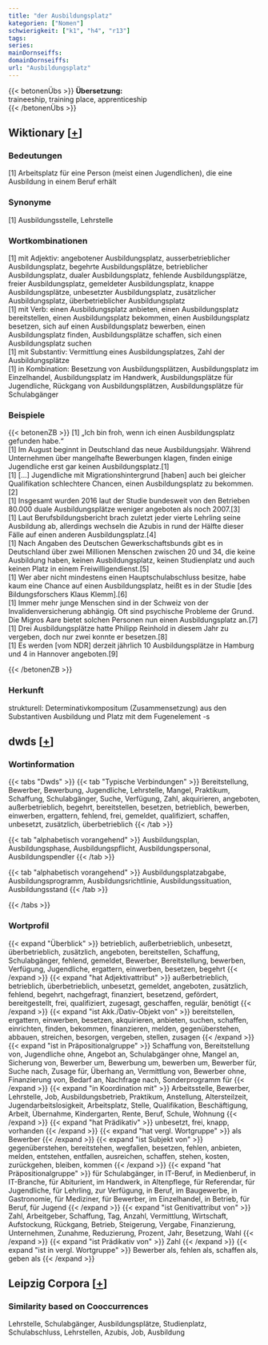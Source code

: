 ```yaml
---
title: "der Ausbildungsplatz"
kategorien: ["Nomen"]
schwierigkeit: ["k1", "h4", "r13"]
tags:
series:
mainDornseiffs:
domainDornseiffs:
url: "Ausbildungsplatz"
---
```


{{< betonenÜbs >}}
**Übersetzung:**  
traineeship, training place, apprenticeship  
{{< /betonenÜbs >}}

## Wiktionary [[+](https://de.wiktionary.org/wiki/Ausbildungsplatz)]

### Bedeutungen
[1] Arbeitsplatz für eine Person (meist einen Jugendlichen), die eine Ausbildung in einem Beruf erhält  

### Synonyme
[1] Ausbildungsstelle, Lehrstelle  

### Wortkombinationen
[1] mit Adjektiv: angebotener Ausbildungsplatz, ausserbetrieblicher Ausbildungsplatz, begehrte Ausbildungsplätze, betrieblicher Ausbildungsplatz, dualer Ausbildungsplatz, fehlende Ausbildungsplätze, freier Ausbildungsplatz, gemeldeter Ausbildungsplatz, knappe Ausbildungsplätze, unbesetzter Ausbildungsplatz, zusätzlicher Ausbildungsplatz, überbetrieblicher Ausbildungsplatz  
[1] mit Verb: einen Ausbildungsplatz anbieten, einen Ausbildungsplatz bereitstellen, einen Ausbildungsplatz bekommen, einen Ausbildungsplatz besetzen, sich auf einen Ausbildungsplatz bewerben, einen Ausbildungsplatz finden, Ausbildungsplätze schaffen, sich einen Ausbildungsplatz suchen  
[1] mit Substantiv: Vermittlung eines Ausbildungsplatzes, Zahl der Ausbildungsplätze  
[1] in Kombination: Besetzung von Ausbildungsplätzen, Ausbildungsplatz im Einzelhandel, Ausbildungsplatz im Handwerk, Ausbildungsplätze für Jugendliche, Rückgang von Ausbildungsplätzen, Ausbildungsplätze für Schulabgänger  

### Beispiele
{{< betonenZB >}}
[1] „Ich bin froh, wenn ich einen Ausbildungsplatz gefunden habe.“  
[1] Im August beginnt in Deutschland das neue Ausbildungsjahr. Während Unternehmen über mangelhafte Bewerbungen klagen, finden einige Jugendliche erst gar keinen Ausbildungsplatz.[1]  
[1] […] Jugendliche mit Migrationshintergrund [haben] auch bei gleicher Qualifikation schlechtere Chancen, einen Ausbildungsplatz zu bekommen.[2]  
[1] Insgesamt wurden 2016 laut der Studie bundesweit von den Betrieben 80.000 duale Ausbildungsplätze weniger angeboten als noch 2007.[3]  
[1] Laut Berufsbildungsbericht brach zuletzt jeder vierte Lehrling seine Ausbildung ab, allerdings wechseln die Azubis in rund der Hälfte dieser Fälle auf einen anderen Ausbildungsplatz.[4]  
[1] Nach Angaben des Deutschen Gewerkschaftsbunds gibt es in Deutschland über zwei Millionen Menschen zwischen 20 und 34, die keine Ausbildung haben, keinen Ausbildungsplatz, keinen Studienplatz und auch keinen Platz in einem Freiwilligendienst.[5]  
[1] Wer aber nicht mindestens einen Hauptschulabschluss besitze, habe kaum eine Chance auf einen Ausbildungsplatz, heißt es in der Studie [des Bildungsforschers Klaus Klemm].[6]  
[1] Immer mehr junge Menschen sind in der Schweiz von der Invalidenversicherung abhängig. Oft sind psychische Probleme der Grund. Die Migros Aare bietet solchen Personen nun einen Ausbildungsplatz an.[7]  
[1] Drei Ausbildungsplätze hatte Philipp Reinhold in diesem Jahr zu vergeben, doch nur zwei konnte er besetzen.[8]  
[1] Es werden [vom NDR] derzeit jährlich 10 Ausbildungsplätze in Hamburg und 4 in Hannover angeboten.[9]  

{{< /betonenZB >}}
### Herkunft
strukturell: Determinativkompositum (Zusammensetzung) aus den Substantiven Ausbildung und Platz mit dem Fugenelement -s  



## dwds [[+](https://www.dwds.de/wb/Ausbildungsplatz)]

### Wortinformation
{{< tabs "Dwds" >}}
{{< tab "Typische Verbindungen" >}}
Bereitstellung, Bewerber, Bewerbung, Jugendliche, Lehrstelle, Mangel, Praktikum, Schaffung, Schulabgänger, Suche, Verfügung, Zahl, akquirieren, angeboten, außerbetrieblich, begehrt, bereitstellen, besetzen, betrieblich, bewerben, einwerben, ergattern, fehlend, frei, gemeldet, qualifiziert, schaffen, unbesetzt, zusätzlich, überbetrieblich
{{< /tab >}}

{{< tab "alphabetisch vorangehend" >}}
Ausbildungsplan, Ausbildungsphase, Ausbildungspflicht, Ausbildungspersonal, Ausbildungspendler
{{< /tab >}}

{{< tab "alphabetisch vorangehend" >}}
Ausbildungsplatzabgabe, Ausbildungsprogramm, Ausbildungsrichtlinie, Ausbildungssituation, Ausbildungsstand
{{< /tab >}}

{{< /tabs >}}

### Wortprofil
{{< expand "Überblick" >}} betrieblich, außerbetrieblich, unbesetzt, überbetrieblich, zusätzlich, angeboten, bereitstellen, Schaffung, Schulabgänger, fehlend, gemeldet, Bewerber, Bereitstellung, bewerben, Verfügung, Jugendliche, ergattern, einwerben, besetzen, begehrt {{< /expand >}}
{{< expand "hat Adjektivattribut" >}} außerbetrieblich, betrieblich, überbetrieblich, unbesetzt, gemeldet, angeboten, zusätzlich, fehlend, begehrt, nachgefragt, finanziert, besetzend, gefördert, bereitgestellt, frei, qualifiziert, zugesagt, geschaffen, regulär, benötigt {{< /expand >}}
{{< expand "ist Akk./Dativ-Objekt von" >}} bereitstellen, ergattern, einwerben, besetzen, akquirieren, anbieten, suchen, schaffen, einrichten, finden, bekommen, finanzieren, melden, gegenüberstehen, abbauen, streichen, besorgen, vergeben, stellen, zusagen {{< /expand >}}
{{< expand "ist in Präpositionalgruppe" >}} Schaffung von, Bereitstellung von, Jugendliche ohne, Angebot an, Schulabgänger ohne, Mangel an, Sicherung von, Bewerber um, Bewerbung um, bewerben um, Bewerber für, Suche nach, Zusage für, Überhang an, Vermittlung von, Bewerber ohne, Finanzierung von, Bedarf an, Nachfrage nach, Sonderprogramm für {{< /expand >}}
{{< expand "in Koordination mit" >}} Arbeitsstelle, Bewerber, Lehrstelle, Job, Ausbildungsbetrieb, Praktikum, Anstellung, Altersteilzeit, Jugendarbeitslosigkeit, Arbeitsplatz, Stelle, Qualifikation, Beschäftigung, Arbeit, Übernahme, Kindergarten, Rente, Beruf, Schule, Wohnung {{< /expand >}}
{{< expand "hat Prädikativ" >}} unbesetzt, frei, knapp, vorhanden {{< /expand >}}
{{< expand "hat vergl. Wortgruppe" >}} als Bewerber {{< /expand >}}
{{< expand "ist Subjekt von" >}} gegenüberstehen, bereitstehen, wegfallen, besetzen, fehlen, anbieten, melden, entstehen, entfallen, ausreichen, schaffen, stehen, kosten, zurückgehen, bleiben, kommen {{< /expand >}}
{{< expand "hat Präpositionalgruppe" >}} für Schulabgänger, in IT-Beruf, in Medienberuf, in IT-Branche, für Abiturient, im Handwerk, in Altenpflege, für Referendar, für Jugendliche, für Lehrling, zur Verfügung, in Beruf, im Baugewerbe, in Gastronomie, für Mediziner, für Bewerber, im Einzelhandel, in Betrieb, für Beruf, für Jugend {{< /expand >}}
{{< expand "ist Genitivattribut von" >}} Zahl, Arbeitgeber, Schaffung, Tag, Anzahl, Vermittlung, Wirtschaft, Aufstockung, Rückgang, Betrieb, Steigerung, Vergabe, Finanzierung, Unternehmen, Zunahme, Reduzierung, Prozent, Jahr, Besetzung, Wahl {{< /expand >}}
{{< expand "ist Prädikativ von" >}} Zahl {{< /expand >}}
{{< expand "ist in vergl. Wortgruppe" >}} Bewerber als, fehlen als, schaffen als, geben als {{< /expand >}}

## Leipzig Corpora [[+](https://corpora.uni-leipzig.de/en/res?word=Ausbildungsplatz&corpusId=deu_newscrawl-public_2018)]


### Similarity based on Cooccurrences
Lehrstelle, Schulabgänger, Ausbildungsplätze, Studienplatz, Schulabschluss, Lehrstellen, Azubis, Job, Ausbildung

